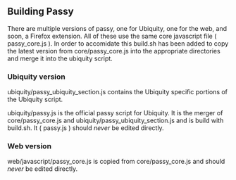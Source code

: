 ## Building Passy ##

There are multiple versions of passy, one for Ubiquity, one for the web, and soon, a Firefox extension. All of these use the same core javascript file ( passy_core.js ). In order to accomidate this build.sh has been added to copy the latest version from core/passy_core.js into the appropriate directories and merge it into the ubiquity script.

### Ubiquity version ### 

ubiquity/passy_ubiquity_section.js contains the Ubiquity specific portions of the Ubiquity script.

ubiquity/passy.js is the official passy script for Ubiquity. It is the merger of core/passy_core.js and ubiquity/passy_ubiquity_section.js and is build with build.sh. It ( passy.js ) should _never_ be edited directly.  

### Web version ###

web/javascript/passy_core.js is copied from core/passy_core.js and should _never_ be edited directly.
